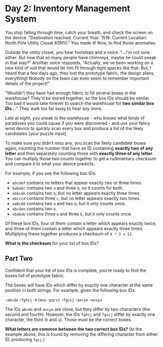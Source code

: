 # Day 2: Inventory Management System

You stop falling through time, catch your breath, and check the screen on the device. "Destination reached. Current Year: 1518. Current Location: North Pole Utility Closet 83N10." You made it! Now, to find those anomalies.

Outside the utility closet, you hear footsteps and a voice. "...I'm not sure either. But now that so many people have chimneys, maybe he could sneak in that way?" Another voice responds, "Actually, we've been working on a new kind of suit that would let him fit through tight spaces like that. But, I heard that a few days ago, they lost the prototype fabric, the design plans, everything! Nobody on the team can even seem to remember important details of the project!"

"Wouldn't they have had enough fabric to fill several boxes in the warehouse? They'd be stored together, so the box IDs should be similar. Too bad it would take forever to search the warehouse for **two similar box IDs...**" They walk too far away to hear any more.

Late at night, you sneak to the warehouse - who knows what kinds of paradoxes you could cause if you were discovered - and use your fancy wrist device to quickly scan every box and produce a list of the likely candidates (your puzzle input).

To make sure you didn't miss any, you scan the likely candidate boxes again, counting the number that have an ID containing **exactly two of any letter** and then separately counting those with **exactly three of any letter**. You can multiply those two counts together to get a rudimentary *checksum* and compare it to what your device predicts.

For example, if you see the following box IDs:

- ``abcdef`` contains no letters that appear exactly two or three times.
- ``bababc`` contains two ``a`` and three ``b``, so it counts for both.
- ``abbcde`` contains two ``b``, but no letter appears exactly three times.
- ``abcccd`` contains three ``c``, but no letter appears exactly two times.
- ``aabcdd`` contains two ``a`` and two ``d``, but it only counts once.
- ``abcdee`` contains two ``e``.
- ``ababab`` contains three ``a`` and three ``b``, but it only counts once.

Of these box IDs, four of them contain a letter which appears exactly twice, and three of them contain a letter which appears exactly three times. Multiplying these together produces a checksum of ``4 * 3 = 12``.

**What is the checksum** for your list of box IDs?

## Part Two

Confident that your list of box IDs is complete, you're ready to find the boxes full of prototype fabric.

The boxes will have IDs which differ by exactly one character at the same position in both strings. For example, given the following box IDs:

-``abcde``
-``fghij``
-``klmno``
-``pqrst``
-``fguij``
-``axcye``
-``wvxyz``

The IDs ``abcde`` and ``axcye`` are close, but they differ by two characters (the second and fourth). However, the IDs ``fghij`` and ``fguij`` differ by exactly one character, the third (``h`` and ``u``). Those must be the correct boxes.

**What letters are common between the two correct box IDs?** (In the example above, this is found by removing the differing character from either ID, producing ``fgij``.)